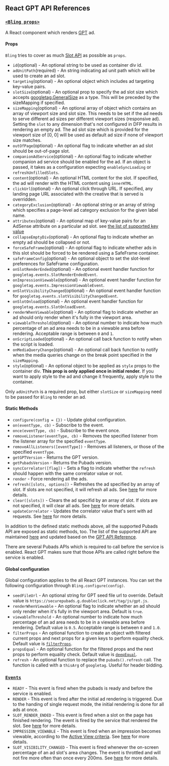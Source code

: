 ## React GPT API References

### <a id='Bling'></a>[`<Bling props>`](#Bling)

A React component which renders [GPT](https://support.google.com/dfp_sb/answer/1649768?hl=en) ad.

#### Props

`Bling` tries to cover as much [Slot API](https://developers.google.com/doubleclick-gpt/reference#googletagslot) as possible as `props`.

*   `id`(optional) - An optional string to be used as container div id.
*   `adUnitPath`(required) - An string indicating ad unit path which will be used to create an ad slot.
*   `targeting`(optional) - An optional object which includes ad targeting key-value pairs.
*   `slotSize`(optional) - An optional prop to specify the ad slot size which accepts [googletag.GeneralSize](https://developers.google.com/doubleclick-gpt/reference#googletag.GeneralSize) as a type. This will be preceded by the sizeMapping if specified.
*   `sizeMapping`(optional) - An optional array of object which contains an array of viewport size and slot size. This needs to be set if the ad needs to serve different ad sizes per different viewport sizes (responsive ad). Setting the `slot` to any dimension that's not configured in DFP results in rendering an empty ad. The ad slot size which is provided for the viewport size of [0, 0] will be used as default ad size if none of viewport size matches.
*   `outOfPage`(optional) - An optional flag to indicate whether an ad slot should be out-of-page slot.
*   `companionAdService`(optional) - An optional flag to indicate whether companion ad service should be enabled for the ad. If an object is passed, it takes as a configuration expecting `enableSyncLoading` or `refreshUnfilledSlots`.
*   `content`(optional) - An optional HTML content for the slot. If specified, the ad will render with the HTML content using `innerHTML`.
*   `clickUrl`(optional) - An optional click through URL. If specified, any landing page URL associated with the creative that is served is overridden.
*   `categoryExclusion`(optional) - An optional string or an array of string which specifies a page-level ad category exclusion for the given label name.
*   `attributes`(optional) - An optional map of key-value pairs for an AdSense attribute on a particular ad slot. see [the list of supported key value](https://developers.google.com/doubleclick-gpt/adsense_attributes#adsense_parameters.googletag.Slot)
*   `collapseEmptyDiv`(optional) - An optional flag to indicate whether an empty ad should be collapsed or not.
*   `forceSafeFrame`(optional) - An optional flag to indicate whether ads in this slot should be forced to be rendered using a SafeFrame container.
*   `safeFrameConfig`(optional) - An optional object to set the slot-level preferences for SafeFrame configuration.
*   `onSlotRenderEnded`(optional) - An optional event handler function for `googletag.events.SlotRenderEndedEvent`.
*   `onImpressionViewable`(optional) - An optional event handler function for `googletag.events.ImpressionViewableEvent`.
*   `onSlotVisibilityChanged`(optional) - An optional event handler function for `googletag.events.slotVisibilityChangedEvent`.
*   `onSlotOnload`(optional) - An optional event handler function for `googletag.events.SlotOnloadEvent`.
*   `renderWhenViewable`(optional) - An optional flag to indicate whether an ad should only render when it's fully in the viewport area.
*   `viewableThreshold`(optional) - An optional number to indicate how much percentage of an ad area needs to be in a viewable area before rendering. Acceptable range is between `0` and `1`.
*   `onScriptLoaded`(optional) - An optional call back function to notify when the script is loaded.
*   `onMediaQueryChange`(optional) - An optional call back function to notify when the media queries change on the break point specified in the `sizeMapping`.
*   `style`(optional) - An optional object to be applied as `style` props to the container div. **This prop is only applied once in initial render.** If you want to apply style to the ad and change it frequently, apply style to the container.

Only `adUnitPath` is a required prop, but either `slotSize` or `sizeMapping` need to be passed for `Bling` to render an ad.

#### Static Methods

*   `configure(config = {})` - Update global configuration.
*   `on(eventType, cb)` - Subscribe to the event.
*   `once(eventType, cb)` - Subscribe to the event once.
*   `removeListener(eventType, cb)` - Removes the specified listener from the listener array for the specified `eventType`.
*   `removeAllListeners([eventType])` - Removes all listeners, or those of the specified `eventType`.
*   `getGPTVersion` - Returns the GPT version.
*   `getPubadsVersion` - Returns the Pubads version.
*   `syncCorrelator([flag])` - Sets a flag to indicate whether the `refresh` should happen with the same correlator value or not.
*   `render` - Force rendering all the ads.
*   `refresh([slots, options])` - Refreshes the ad specified by an array of slot. If slots are not specified, it will refresh all ads. See [here](https://developers.google.com/doubleclick-gpt/reference#googletag.PubAdsService_refresh) for more details.
*   `clear([slots])` - Clears the ad specifid by an array of slot. If slots are not specified, it will clear all ads. See [here](https://developers.google.com/doubleclick-gpt/reference#googletagpubadsservice) for more details.
*   `updateCorrelator` - Updates the correlator value that's sent with ad requests. See [here](https://developers.google.com/doubleclick-gpt/reference#googletag.PubAdsService_updateCorrelator) for more details.

In addition to the defined static methods above, all the supported Pubads API are exposed as static methods, too.
The list of the supported API are maintained [here](https://github.com/nfl/react-gpt/blob/master/src/createManager.js#L9) and updated based on the [GPT API Reference](https://developers.google.com/doubleclick-gpt/reference).

There are several Pubads APIs which is required to call before the service is enabled.
React GPT makes sure that those APIs are called right before the service is enabled.

#### Global configuration

Global configuration applies to the all React GPT instances. You can set the following configuration through `Bling.configure(config)`.

*   `seedFileUrl` - An optional string for GPT seed file url to override. Default value is `https://securepubads.g.doubleclick.net/tag/js/gpt.js`.
*   `renderWhenViewable` - An optional flag to indicate whether an ad should only render when it's fully in the viewport area. Default is `true`.
*   `viewableThreshold` - An optional number to indicate how much percentage of an ad area needs to be in a viewable area before rendering. Default value is `0.5`. Acceptable range is between `0` and `1.0`.
*   `filterProps` - An optional function to create an object with filtered current props and next props for a given keys to perform equality check. Default value is [`filterProps`](../../src/utils/filterProps.js).
*   `propsEqual` - An optional function for the filtered props and the next props to perform equality check. Default value is [`deepEqual`](https://github.com/substack/node-deep-equal).
*   `refresh` - An optional function to replace the `pubads().refresh` call. The function is called with a `thisArg` of `googletag`. Useful for header bidding.

### <a id='Events'></a>[`Events`](#Events)

*   `READY` - This event is fired when the pubads is ready and before the service is enabled.
*   `RENDER` - This event is fired after the initial ad rendering is triggered. Due to the handing of single request mode, the initial rendering is done for all ads at once.
*   `SLOT_RENDER_ENDED` - This event is fired when a slot on the page has finished rendering. The event is fired by the service that rendered the slot. See [here](https://developers.google.com/doubleclick-gpt/reference#googletageventsslotrenderendedevent) for more details.
*   `IMPRESSION_VIEWABLE` - This event is fired when an impression becomes viewable, according to the [Active View criteria](https://support.google.com/dfp_premium/answer/4574077?hl=en). See [here](https://developers.google.com/doubleclick-gpt/reference#googletageventsimpressionviewableevent) for more details.
*   `SLOT_VISIBILITY_CHANGED` - This event is fired whenever the on-screen percentage of an ad slot's area changes. The event is throttled and will not fire more often than once every 200ms. See [here](https://developers.google.com/doubleclick-gpt/reference#googletageventsslotvisibilitychangedevent) for more details.
